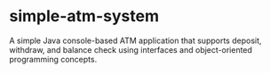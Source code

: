 # simple-atm-system
A simple Java console-based ATM application that supports deposit, withdraw, and balance check using interfaces and object-oriented programming concepts.
